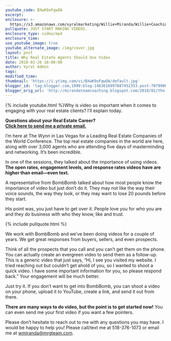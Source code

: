 ```yaml
---
youtube_code: BXwK9oFqwOA
excerpt:
enclosure: >-
  https://s3.amazonaws.com/vyralmarketing/Willie+Miranda/Willie+Coaching/Capital%2520District%2520Real%2520Estate-%2520The%2520importance%2520of%2520video.mp4
pullquote: JUST START MAKING VIDEOS.
enclosure_type: video/mp4
enclosure_time:
use_youtube_image: true
youtube_alternate_image: /img/cover.jpg
layout: post
title: Why Real Estate Agents Should Use Video
date: 2018-02-26 18:08:00
author: Vyral Admin
tags:
modified_time:
thumbnail: 'https://i.ytimg.com/vi/BXwK9oFqwOA/default.jpg'
blogger_id: 'tag:blogger.com,1999:blog-1483616997887452353.post-7079906353255649970'
blogger_orig_url: 'http://mirandateamcoaching.blogspot.com/2018/02/the-importance-of-video.html'
---
```


{% include youtube.html %}Why is video so important when it comes to engaging with your real estate clients? I’ll explain today.

<div class="post-cta">
<strong>Questions about your Real Estate Career?<br />
<a href="mailto:Wmiranda@mrgteam.com">Click here to send me a private email.</a></strong>
</div>

I’m here at The Wynn in Las Vegas for a Leading Real Estate Companies of the World Conference. The top real estate companies in the world are here, along with over 3,000 agents who are attending five days of masterminding and networking. It’s been incredible.

In one of the sessions, they talked about the importance of using videos. **The open rates, engagement levels, and response rates videos have are higher than email—even text.**

A representative from BombBomb talked about how most people know the importance of video but just don’t do it. They may not like the way their voice sounds, the way they look, or they may want to lose 20 pounds before they start.

His point was, you just have to get over it. People love you for who you are and they do business with who they know, like and trust.

{% include pullquote.html %}

We work with BombBomb and we’ve been doing videos for a couple of years. We get great responses from buyers, sellers, and even prospects.

Think of all the prospects that you call and you can’t get them on the phone. You can actually create an evergreen video to send them as a follow-up. This is a generic video that just says, “Hi, I see you visited my website. I tried reaching out but couldn’t get ahold of you, so I wanted to shoot a quick video. I have some important information for you, so please respond back.” Your engagement will be much better.

Just try it. If you don’t want to get into BombBomb, you can shoot a video on your phone, upload it to YouTube, create a link, and send it out from there.

**There are many ways to do video, but the point is to get started now!** You can even send me your first video if you want a few pointers.

Please don’t hesitate to reach out to me with any questions you may have. I would be happy to help you! Please call/text me at 518-376-1073 or email me at [wmiranda@mrgteam.com](mailto:wmiranda@mrgteam.com).